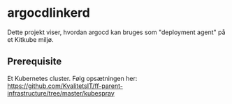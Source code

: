 # argocdlinkerd

Dette projekt viser, hvordan argocd kan bruges som "deployment agent" på et Kitkube miljø.

## Prerequisite
Et Kubernetes cluster. Følg opsætningen her: https://github.com/KvalitetsIT/ff-parent-infrastructure/tree/master/kubespray
